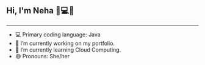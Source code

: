 ## Hi, I'm Neha 👩💻👋
<hr>
<ul>
  <li>💻 Primary coding language: Java </li>
  <li>🔭 I’m currently working on my portfolio.</li>
  <li>🌱 I’m currently learning Cloud Computing.</li>
  <li>😄 Pronouns: She/her</li>
  </ul>

